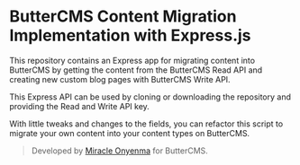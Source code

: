 # ButterCMS Content Migration Implementation with Express.js

This repository contains an Express app for migrating content into ButterCMS by getting the content from the ButterCMS Read API and creating new custom blog pages with ButterCMS Write API. 

This Express API can be used by cloning or downloading the repository and providing the Read and Write API key.

With little tweaks and changes to the fields, you can refactor this script to migrate your own content into your content types on ButterCMS. 

> Developed by [Miracle Onyenma](https://www.linkedin.com/in/miracleio/) for ButterCMS. 
